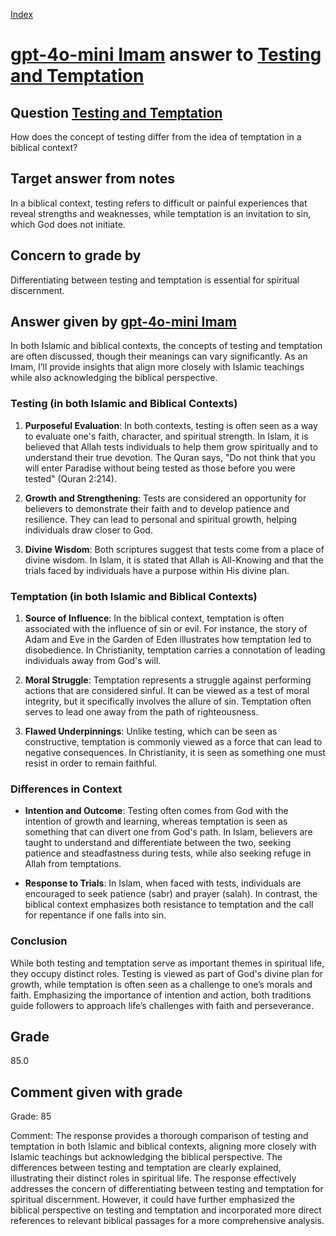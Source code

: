 
[Index](../../index.md)
# [gpt-4o-mini Imam](../../answering_models/gpt-4o-mini_Imam.md) answer to [Testing and Temptation](../../questions/Testing_and_Temptation.md)

## Question [Testing and Temptation](../../questions/Testing_and_Temptation.md)
How does the concept of testing differ from the idea of temptation in a biblical context?

## Target answer from notes
In a biblical context, testing refers to difficult or painful experiences that reveal strengths and weaknesses, while temptation is an invitation to sin, which God does not initiate.

## Concern to grade by
Differentiating between testing and temptation is essential for spiritual discernment.

## Answer given by [gpt-4o-mini Imam](../../answering_models/gpt-4o-mini_Imam.md)
In both Islamic and biblical contexts, the concepts of testing and temptation are often discussed, though their meanings can vary significantly. As an Imam, I’ll provide insights that align more closely with Islamic teachings while also acknowledging the biblical perspective.

### Testing (in both Islamic and Biblical Contexts)

1. **Purposeful Evaluation**: In both contexts, testing is often seen as a way to evaluate one's faith, character, and spiritual strength. In Islam, it is believed that Allah tests individuals to help them grow spiritually and to understand their true devotion. The Quran says, "Do not think that you will enter Paradise without being tested as those before you were tested" (Quran 2:214).

2. **Growth and Strengthening**: Tests are considered an opportunity for believers to demonstrate their faith and to develop patience and resilience. They can lead to personal and spiritual growth, helping individuals draw closer to God.

3. **Divine Wisdom**: Both scriptures suggest that tests come from a place of divine wisdom. In Islam, it is stated that Allah is All-Knowing and that the trials faced by individuals have a purpose within His divine plan.

### Temptation (in both Islamic and Biblical Contexts)

1. **Source of Influence**: In the biblical context, temptation is often associated with the influence of sin or evil. For instance, the story of Adam and Eve in the Garden of Eden illustrates how temptation led to disobedience. In Christianity, temptation carries a connotation of leading individuals away from God's will.

2. **Moral Struggle**: Temptation represents a struggle against performing actions that are considered sinful. It can be viewed as a test of moral integrity, but it specifically involves the allure of sin. Temptation often serves to lead one away from the path of righteousness.

3. **Flawed Underpinnings**: Unlike testing, which can be seen as constructive, temptation is commonly viewed as a force that can lead to negative consequences. In Christianity, it is seen as something one must resist in order to remain faithful.

### Differences in Context

- **Intention and Outcome**: Testing often comes from God with the intention of growth and learning, whereas temptation is seen as something that can divert one from God's path. In Islam, believers are taught to understand and differentiate between the two, seeking patience and steadfastness during tests, while also seeking refuge in Allah from temptations.

- **Response to Trials**: In Islam, when faced with tests, individuals are encouraged to seek patience (sabr) and prayer (salah). In contrast, the biblical context emphasizes both resistance to temptation and the call for repentance if one falls into sin.

### Conclusion

While both testing and temptation serve as important themes in spiritual life, they occupy distinct roles. Testing is viewed as part of God's divine plan for growth, while temptation is often seen as a challenge to one’s morals and faith. Emphasizing the importance of intention and action, both traditions guide followers to approach life’s challenges with faith and perseverance.

## Grade
85.0

## Comment given with grade
Grade: 85

Comment: The response provides a thorough comparison of testing and temptation in both Islamic and biblical contexts, aligning more closely with Islamic teachings but acknowledging the biblical perspective. The differences between testing and temptation are clearly explained, illustrating their distinct roles in spiritual life. The response effectively addresses the concern of differentiating between testing and temptation for spiritual discernment. However, it could have further emphasized the biblical perspective on testing and temptation and incorporated more direct references to relevant biblical passages for a more comprehensive analysis.
